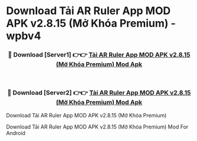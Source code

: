 # Download Tải AR Ruler App MOD APK v2.8.15 (Mở Khóa Premium) - wpbv4


<div align="center">
<h3>🔴 Download [Server1] 👉👉 <a href="https://apk-comot.site?title=Tải_AR_Ruler_App_MOD_APK_v2.8.15_(Mở_Khóa_Premium)">Tải AR Ruler App MOD APK v2.8.15 (Mở Khóa Premium) Mod Apk</a></h3><br>
<h3>🔴 Download [Server2] 👉👉 <a href="https://apk-comot.site?title=Tải_AR_Ruler_App_MOD_APK_v2.8.15_(Mở_Khóa_Premium)">Tải AR Ruler App MOD APK v2.8.15 (Mở Khóa Premium) Mod Apk</a></h3>
</div>



Download Tải AR Ruler App MOD APK v2.8.15 (Mở Khóa Premium) 

Download Tải AR Ruler App MOD APK v2.8.15 (Mở Khóa Premium) Mod For Android